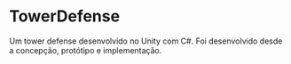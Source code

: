 # TowerDefense
Um tower defense desenvolvido no Unity com C#.
Foi desenvolvido desde a concepção, protótipo e implementação.
